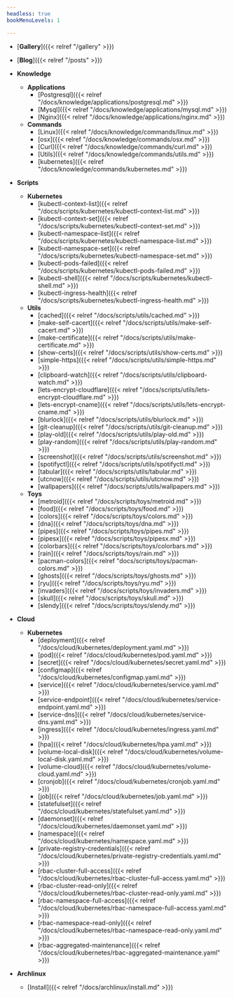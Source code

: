 ```yaml
---
headless: true
bookMenuLevels: 1

---
```


- [**Gallery**]({{< relref "/gallery" >}})

- [**Blog**]({{< relref "/posts" >}})

- **Knowledge**
  - **Applications**
    - [Postgresql]({{< relref "/docs/knowledge/applications/postgresql.md" >}})
    - [Mysql]({{< relref "/docs/knowledge/applications/mysql.md" >}})
    - [Nginx]({{< relref "/docs/knowledge/applications/nginx.md" >}})
  - **Commands**
    - [Linux]({{< relref "/docs/knowledge/commands/linux.md" >}})
    - [osx]({{< relref "/docs/knowledge/commands/osx.md" >}})
    - [Curl]({{< relref "/docs/knowledge/commands/curl.md" >}})
    - [Utils]({{< relref "/docs/knowledge/commands/utils.md" >}})
    - [kubernetes]({{< relref "/docs/knowledge/commands/kubernetes.md" >}})
- **Scripts**
  - **Kubernetes**
    - [kubectl-context-list]({{< relref "/docs/scripts/kubernetes/kubectl-context-list.md" >}})
    - [kubectl-context-set]({{< relref "/docs/scripts/kubernetes/kubectl-context-set.md" >}})
    - [kubectl-namespace-list]({{< relref "/docs/scripts/kubernetes/kubectl-namespace-list.md" >}})
    - [kubectl-namespace-set]({{< relref "/docs/scripts/kubernetes/kubectl-namespace-set.md" >}})
    - [kubectl-pods-failed]({{< relref "/docs/scripts/kubernetes/kubectl-pods-failed.md" >}})
    - [kubectl-shell]({{< relref "/docs/scripts/kubernetes/kubectl-shell.md" >}})
    - [kubectl-ingress-health]({{< relref "/docs/scripts/kubernetes/kubectl-ingress-health.md" >}})
  - **Utils**
    - [cached]({{< relref "/docs/scripts/utils/cached.md" >}})
    - [make-self-cacert]({{< relref "/docs/scripts/utils/make-self-cacert.md" >}})
    - [make-certificate]({{< relref "/docs/scripts/utils/make-certificate.md" >}})
    - [show-certs]({{< relref "/docs/scripts/utils/show-certs.md" >}})
    - [simple-https]({{< relref "/docs/scripts/utils/simple-https.md" >}})
    - [clipboard-watch]({{< relref "/docs/scripts/utils/clipboard-watch.md" >}})
    - [lets-encrypt-cloudflare]({{< relref "/docs/scripts/utils/lets-encrypt-cloudflare.md" >}})
    - [lets-encrypt-cname]({{< relref "/docs/scripts/utils/lets-encrypt-cname.md" >}})
	- [blurlock]({{< relref "/docs/scripts/utils/blurlock.md" >}})
	- [git-cleanup]({{< relref "/docs/scripts/utils/git-cleanup.md" >}})
	- [play-old]({{< relref "/docs/scripts/utils/play-old.md" >}})
	- [play-random]({{< relref "/docs/scripts/utils/play-random.md" >}})
	- [screenshot]({{< relref "/docs/scripts/utils/screenshot.md" >}})
	- [spotifyctl]({{< relref "/docs/scripts/utils/spotifyctl.md" >}})
	- [tabular]({{< relref "/docs/scripts/utils/tabular.md" >}})
	- [utcnow]({{< relref "/docs/scripts/utils/utcnow.md" >}})
	- [wallpapers]({{< relref "/docs/scripts/utils/wallpapers.md" >}})
  - **Toys**
    - [metroid]({{< relref "/docs/scripts/toys/metroid.md" >}})
    - [food]({{< relref "/docs/scripts/toys/food.md" >}})
    - [colors]({{< relref "/docs/scripts/toys/colors.md" >}})
    - [dna]({{< relref "/docs/scripts/toys/dna.md" >}})
    - [pipes]({{< relref "/docs/scripts/toys/pipes.md" >}})
    - [pipesx]({{< relref "/docs/scripts/toys/pipesx.md" >}})
    - [colorbars]({{< relref "/docs/scripts/toys/colorbars.md" >}})
    - [rain]({{< relref "/docs/scripts/toys/rain.md" >}})
    - [pacman-colors]({{< relref "docs/scripts/toys/pacman-colors.md" >}})
    - [ghosts]({{< relref "/docs/scripts/toys/ghosts.md" >}})
    - [ryu]({{< relref "/docs/scripts/toys/ryu.md" >}})
    - [invaders]({{< relref "/docs/scripts/toys/invaders.md" >}})
    - [skull]({{< relref "/docs/scripts/toys/skull.md" >}})
    - [slendy]({{< relref "/docs/scripts/toys/slendy.md" >}})
- **Cloud**
  - **Kubernetes**
    - [deployment]({{< relref "/docs/cloud/kubernetes/deployment.yaml.md" >}})
    - [pod]({{< relref "/docs/cloud/kubernetes/pod.yaml.md" >}})
    - [secret]({{< relref "/docs/cloud/kubernetes/secret.yaml.md" >}})
    - [configmap]({{< relref "/docs/cloud/kubernetes/configmap.yaml.md" >}})
    - [service]({{< relref "/docs/cloud/kubernetes/service.yaml.md" >}})
    - [service-endpoint]({{< relref "/docs/cloud/kubernetes/service-endpoint.yaml.md" >}})
    - [service-dns]({{< relref "/docs/cloud/kubernetes/service-dns.yaml.md" >}})
    - [ingress]({{< relref "/docs/cloud/kubernetes/ingress.yaml.md" >}})
    - [hpa]({{< relref "/docs/cloud/kubernetes/hpa.yaml.md" >}})
    - [volume-local-disk]({{< relref "/docs/cloud/kubernetes/volume-local-disk.yaml.md" >}})
    - [volume-cloud]({{< relref "/docs/cloud/kubernetes/volume-cloud.yaml.md" >}})
    - [cronjob]({{< relref "/docs/cloud/kubernetes/cronjob.yaml.md" >}})
    - [job]({{< relref "/docs/cloud/kubernetes/job.yaml.md" >}})
    - [statefulset]({{< relref "/docs/cloud/kubernetes/statefulset.yaml.md" >}})
    - [daemonset]({{< relref "/docs/cloud/kubernetes/daemonset.yaml.md" >}})
    - [namespace]({{< relref "/docs/cloud/kubernetes/namespace.yaml.md" >}})
    - [private-registry-credentials]({{< relref "/docs/cloud/kubernetes/private-registry-credentials.yaml.md" >}})
    - [rbac-cluster-full-access]({{< relref "/docs/cloud/kubernetes/rbac-cluster-full-access.yaml.md" >}})
    - [rbac-cluster-read-only]({{< relref "/docs/cloud/kubernetes/rbac-cluster-read-only.yaml.md" >}})
    - [rbac-namespace-full-access]({{< relref "/docs/cloud/kubernetes/rbac-namespace-full-access.yaml.md" >}})
    - [rbac-namespace-read-only]({{< relref "/docs/cloud/kubernetes/rbac-namespace-read-only.yaml.md" >}})
    - [rbac-aggregated-maintenance]({{< relref "/docs/cloud/kubernetes/rbac-aggregated-maintenance.yaml" >}})
- **Archlinux**
  - [Install]({{< relref "/docs/archlinux/install.md" >}})
